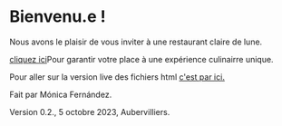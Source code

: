 # Bienvenu.e !

Nous avons le plaisir de vous inviter à une restaurant claire de lune. 



[cliquez ici](https://github.com/monicafdez/infodesign/blob/main/finalproject/Clair%20de%20lune.html/)Pour garantir votre place à une expérience culinairre unique. 


Pour aller sur la version live des fichiers html [c'est par ici.](https://monicafdez.github.io/infodesign/)

Fait par Mónica Fernández.

Version 0.2., 5 octobre 2023, Aubervilliers.
